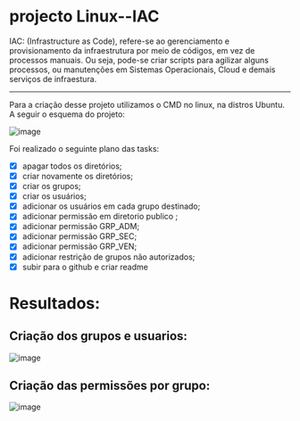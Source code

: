 # projecto Linux--IAC 

IAC: (Infrastructure as Code), refere-se ao gerenciamento e provisionamento da infraestrutura por meio de códigos, em vez de processos manuais. Ou seja, pode-se criar scripts para agilizar alguns processos, ou manutenções em Sistemas Operacionais, Cloud e demais serviços de infraestura. 

-------------------------------

 Para a criação desse projeto utilizamos o CMD no linux, na distros Ubuntu. 
  A seguir o esquema do projeto: 

  ![image](https://github.com/eloisaferreiras/project_linux--iac/assets/73046034/28a137de-b3a3-4cff-a825-c35afb1c9240)

Foi realizado o seguinte plano das tasks: 

- [x]  apagar todos os diretórios;
- [x]  criar novamente os diretórios;
- [x]  criar os grupos;
- [x]  criar os usuários;
- [x]  adicionar os usuários em cada grupo destinado;
- [x]  adicionar permissão em diretorio publico ;
- [x]  adicionar permissão GRP_ADM;
- [x]  adicionar permissão GRP_SEC;
- [x]  adicionar permissão GRP_VEN;
- [x]  adicionar restrição de grupos não autorizados;
- [x]  subir para o github e criar readme

<h1>Resultados: </h1>

Criação dos grupos e usuarios: 
---
![image](https://github.com/eloisaferreiras/project_linux--iac/assets/73046034/206f6c3a-6e89-4251-a624-51b7b1c3f37b)

Criação das permissões por grupo: 
---
![image](https://github.com/eloisaferreiras/project_linux--iac/assets/73046034/7bb71140-eef8-4640-bba7-5e18fddbcc26)

  

  
